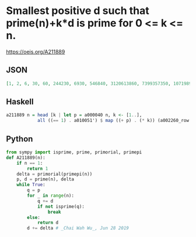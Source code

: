 # Smallest positive d such that prime\(n\)\+k\*d is prime for 0 <\= k <\= n\.
https://oeis.org/A211889
## JSON
```JSON
[1, 2, 6, 30, 60, 244230, 6930, 546840, 3120613860, 7399357350, 10719893274090, 173761834256010, 14772517344885300]
```
## Haskell
```Haskell
a211889 n = head [k | let p = a000040 n, k <- [1..],
            all ((== 1) . a010051') $ map ((+ p) . (* k)) (a002260_row n)]
```
## Python
```Python
from sympy import isprime, prime, primorial, primepi
def A211889(n):
    if n == 1:
        return 1
    delta = primorial(primepi(n))
    p, d = prime(n), delta
    while True:
        q = p
        for _ in range(n):
            q += d
            if not isprime(q):
                break
        else:
            return d
        d += delta # _Chai Wah Wu_, Jun 28 2019
```
